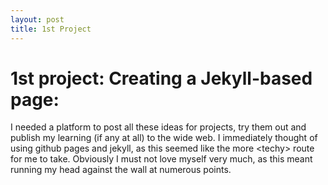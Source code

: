 ```yaml
---
layout: post
title: 1st Project
---
```

# 1st project: Creating a Jekyll-based page:

I needed a platform to post all these ideas for projects, try them out and publish my learning (if any at all) to the wide web. I immediately thought of using github pages and jekyll, as this seemed like the more &lt;techy> route for me to take. Obviously I must not love myself very much, as this meant running my head against the wall at numerous points.
